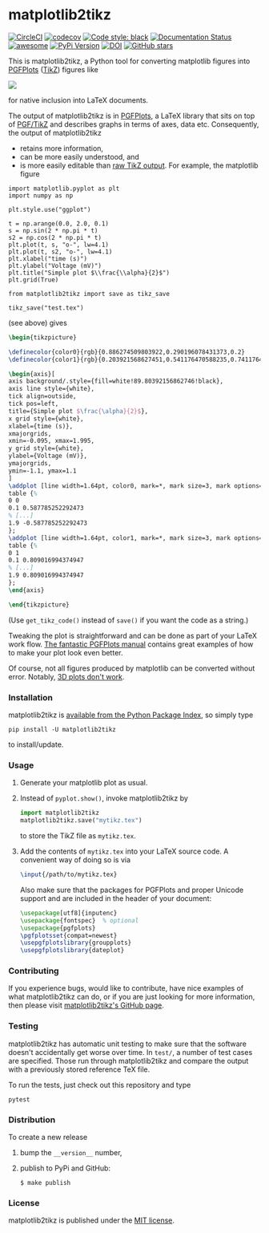 # matplotlib2tikz

[![CircleCI](https://img.shields.io/circleci/project/github/nschloe/matplotlib2tikz/master.svg)](https://circleci.com/gh/nschloe/matplotlib2tikz/tree/master)
[![codecov](https://img.shields.io/codecov/c/github/nschloe/matplotlib2tikz.svg)](https://codecov.io/gh/nschloe/matplotlib2tikz)
[![Code style: black](https://img.shields.io/badge/code%20style-black-000000.svg)](https://github.com/ambv/black)
[![Documentation Status](https://readthedocs.org/projects/matplotlib2tikz/badge/?version=latest)](https://readthedocs.org/projects/matplotlib2tikz/?badge=latest)
[![awesome](https://img.shields.io/badge/awesome-yes-brightgreen.svg)](https://github.com/nschloe/matplotlib2tikz)
[![PyPi Version](https://img.shields.io/pypi/v/matplotlib2tikz.svg)](https://pypi.org/project/matplotlib2tikz)
[![DOI](https://zenodo.org/badge/DOI/10.5281/zenodo.1173089.svg)](https://doi.org/10.5281/zenodo.1173089)
[![GitHub stars](https://img.shields.io/github/stars/nschloe/matplotlib2tikz.svg?logo=github&label=Stars&logoColor=white)](https://github.com/nschloe/matplotlib2tikz)

This is matplotlib2tikz, a Python tool for converting matplotlib figures into
[PGFPlots](https://www.ctan.org/pkg/pgfplots)
([TikZ](https://www.ctan.org/pkg/pgf)) figures like

![](https://nschloe.github.io/matplotlib2tikz/example.png)

for native inclusion into LaTeX documents.

The output of matplotlib2tikz is in
[PGFPlots](http://pgfplots.sourceforge.net/pgfplots.pdf), a LaTeX library that sits on
top of [PGF/TikZ](https://en.wikipedia.org/wiki/PGF/TikZ) and describes graphs in terms
of axes, data etc. Consequently, the output of matplotlib2tikz
  * retains more information,
  * can be more easily understood, and
  * is more easily editable
than [raw TikZ output](https://matplotlib.org/users/whats_new.html#pgf-tikz-backend).
For example, the matplotlib figure
```python,test
import matplotlib.pyplot as plt
import numpy as np

plt.style.use("ggplot")

t = np.arange(0.0, 2.0, 0.1)
s = np.sin(2 * np.pi * t)
s2 = np.cos(2 * np.pi * t)
plt.plot(t, s, "o-", lw=4.1)
plt.plot(t, s2, "o-", lw=4.1)
plt.xlabel("time (s)")
plt.ylabel("Voltage (mV)")
plt.title("Simple plot $\\frac{\\alpha}{2}$")
plt.grid(True)

from matplotlib2tikz import save as tikz_save

tikz_save("test.tex")
```
(see above) gives
```latex
\begin{tikzpicture}

\definecolor{color0}{rgb}{0.886274509803922,0.290196078431373,0.2}
\definecolor{color1}{rgb}{0.203921568627451,0.541176470588235,0.741176470588235}

\begin{axis}[
axis background/.style={fill=white!89.80392156862746!black},
axis line style={white},
tick align=outside,
tick pos=left,
title={Simple plot $\frac{\alpha}{2}$},
x grid style={white},
xlabel={time (s)},
xmajorgrids,
xmin=-0.095, xmax=1.995,
y grid style={white},
ylabel={Voltage (mV)},
ymajorgrids,
ymin=-1.1, ymax=1.1
]
\addplot [line width=1.64pt, color0, mark=*, mark size=3, mark options={solid}]
table {%
0 0
0.1 0.587785252292473
% [...]
1.9 -0.587785252292473
};
\addplot [line width=1.64pt, color1, mark=*, mark size=3, mark options={solid}]
table {%
0 1
0.1 0.809016994374947
% [...]
1.9 0.809016994374947
};
\end{axis}

\end{tikzpicture}
```
(Use `get_tikz_code()` instead of `save()` if you want the code as a string.)

Tweaking the plot is straightforward and can be done as part of your LaTeX
work flow.
[The fantastic PGFPlots manual](http://pgfplots.sourceforge.net/pgfplots.pdf)
contains great examples of how to make your plot look even better.

Of course, not all figures produced by matplotlib can be converted without error.
Notably, [3D plots don't work](https://github.com/matplotlib/matplotlib/issues/7243).

### Installation

matplotlib2tikz is [available from the Python Package
Index](https://pypi.org/project/matplotlib2tikz/), so
simply type
```
pip install -U matplotlib2tikz
```
to install/update.


### Usage

1. Generate your matplotlib plot as usual.

2. Instead of `pyplot.show()`, invoke matplotlib2tikz by
    ```python
    import matplotlib2tikz
    matplotlib2tikz.save("mytikz.tex")
    ```
   to store the TikZ file as `mytikz.tex`.

3. Add the contents of `mytikz.tex` into your LaTeX source code. A convenient way of
   doing so is via
    ```latex
    \input{/path/to/mytikz.tex}
    ```
   Also make sure that the packages for PGFPlots and proper Unicode support and are
   included in the header of your document:
    ```latex
    \usepackage[utf8]{inputenc}
    \usepackage{fontspec}  % optional
    \usepackage{pgfplots}
    \pgfplotsset{compat=newest}
    \usepgfplotslibrary{groupplots}
    \usepgfplotslibrary{dateplot}
    ```

### Contributing

If you experience bugs, would like to contribute, have nice examples of what
matplotlib2tikz can do, or if you are just looking for more information, then
please visit
[matplotlib2tikz's GitHub page](https://github.com/nschloe/matplotlib2tikz).


### Testing

matplotlib2tikz has automatic unit testing to make sure that the software
doesn't accidentally get worse over time. In `test/`, a number of
test cases are specified. Those run through matplotlib2tikz and compare the output with
a previously stored reference TeX file.

To run the tests, just check out this repository and type
```
pytest
```

### Distribution

To create a new release

1. bump the `__version__` number,

2. publish to PyPi and GitHub:
    ```
    $ make publish
    ```

### License

matplotlib2tikz is published under the [MIT license](https://en.wikipedia.org/wiki/MIT_License).
